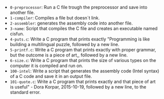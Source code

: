 - `0-preprocessor`: Run a C file trough the preprocessor and save into another file.
- `1-compiler`: Compiles a file but doesn´t link.
- `2-assembler`: generates the assembly code into another file.
- `3-name`: Script that compiles the C file and creates an executable named cisfun.
- `4-puts.c`: Write a C program that prints exactly "Programming is like building a multilingual puzzle, followed by a new line.
- `5-printf.c`: Write a C program that prints exactly with proper grammar, but the outcome is a piece of art,, followed by a new line.
- `6-size.c`: Write a C program that prints the size of various types on the computer it is compiled and run on.
- `100-intel`: Write a script that generates the assembly code (Intel syntax) of a C code and save it in an output file.
- `101-quote.c`: Write a C program that prints exactly and that piece of art is useful" - Dora Korpar, 2015-10-19, followed by a new line, to the standard error.
